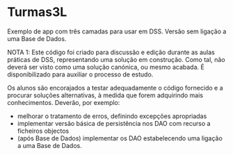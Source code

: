 # Turmas3L 
Exemplo de app com três camadas para usar em DSS. Versão sem ligação a uma Base de Dados.

NOTA 1: Este código foi criado para discussão e edição durante as aulas práticas de DSS, representando uma solução em construção. Como tal, não deverá ser visto como uma solução canónica, ou mesmo acabada. É disponibilizado para auxiliar o processo de estudo. 

Os alunos são encorajados a testar adequadamente o código fornecido e a procurar soluções alternativas, à medida que forem adquirindo mais conhecimentos. Deverão, por exemplo:
* melhorar o tratamento de erros, definindo excepções apropriadas
* implementar versão básica de persistência nos DAO com recurso a ficheiros objectos
* (após Base de Dados) implementar os DAO estabelecendo uma ligação a uma Base de Dados.
